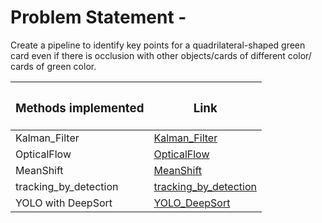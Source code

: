 # Problem Statement -

Create a pipeline to identify key points for a quadrilateral-shaped green card even if there is occlusion with other objects/cards of different color/ cards of green color.

| <h3>Methods implemented</h3> | <h3> Link </h3> |
| --- | --- |
| Kalman_Filter | [Kalman_Filter](https://github.com/avs-abhishek123/Object_tracking_awone/tree/main/code/Kalman_Filter) |
|OpticalFlow| [OpticalFlow](https://github.com/avs-abhishek123/Object_tracking_awone/tree/main/code/OpticalFlow) |
| MeanShift | [MeanShift](https://github.com/avs-abhishek123/Object_tracking_awone/tree/main/code/mean_shift) |
| tracking_by_detection | [tracking_by_detection](https://github.com/avs-abhishek123/Object_tracking_awone/tree/main/code/tracking_by_detection) |
| YOLO with DeepSort | [YOLO_DeepSort]() |